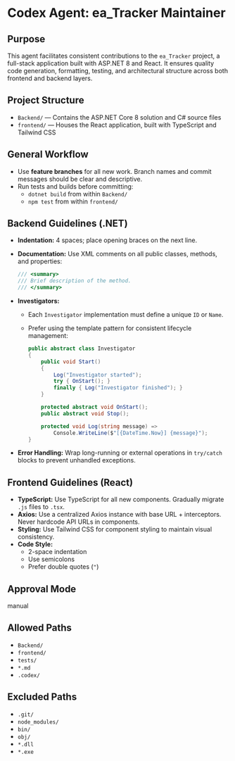 # Codex Agent: ea_Tracker Maintainer

## Purpose
This agent facilitates consistent contributions to the `ea_Tracker` project, a full-stack application built with ASP.NET 8 and React. It ensures quality code generation, formatting, testing, and architectural structure across both frontend and backend layers.

## Project Structure
- `Backend/` — Contains the ASP.NET Core 8 solution and C# source files
- `frontend/` — Houses the React application, built with TypeScript and Tailwind CSS

## General Workflow
- Use **feature branches** for all new work. Branch names and commit messages should be clear and descriptive.
- Run tests and builds before committing:
  - `dotnet build` from within `Backend/`
  - `npm test` from within `frontend/`

## Backend Guidelines (.NET)
- **Indentation:** 4 spaces; place opening braces on the next line.
- **Documentation:** Use XML comments on all public classes, methods, and properties:

  ```csharp
  /// <summary>
  /// Brief description of the method.
  /// </summary>
  ```

- **Investigators:**
  - Each `Investigator` implementation must define a unique `ID` or `Name`.
  - Prefer using the template pattern for consistent lifecycle management:

    ```csharp
    public abstract class Investigator
    {
        public void Start()
        {
            Log("Investigator started");
            try { OnStart(); }
            finally { Log("Investigator finished"); }
        }

        protected abstract void OnStart();
        public abstract void Stop();

        protected void Log(string message) =>
            Console.WriteLine($"[{DateTime.Now}] {message}");
    }
    ```

- **Error Handling:** Wrap long-running or external operations in `try/catch` blocks to prevent unhandled exceptions.

## Frontend Guidelines (React)
- **TypeScript:** Use TypeScript for all new components. Gradually migrate `.js` files to `.tsx`.
- **Axios:** Use a centralized Axios instance with base URL + interceptors. Never hardcode API URLs in components.
- **Styling:** Use Tailwind CSS for component styling to maintain visual consistency.
- **Code Style:**
  - 2-space indentation
  - Use semicolons
  - Prefer double quotes (`"`)

## Approval Mode
manual

## Allowed Paths
- `Backend/`
- `frontend/`
- `tests/`
- `*.md`
- `.codex/`

## Excluded Paths
- `.git/`
- `node_modules/`
- `bin/`
- `obj/`
- `*.dll`
- `*.exe`
